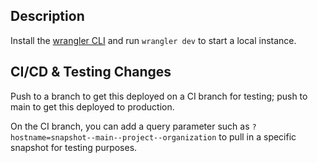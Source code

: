 ## Description
Install the [wrangler CLI](https://developers.cloudflare.com/workers/wrangler/install-and-update/) and run `wrangler dev` to start a local instance.

## CI/CD & Testing Changes
Push to a branch to get this deployed on a CI branch for testing; push to main to get this deployed to production.

On the CI branch, you can add a query parameter such as `?hostname=snapshot--main--project--organization` to pull in a specific snapshot for testing purposes.